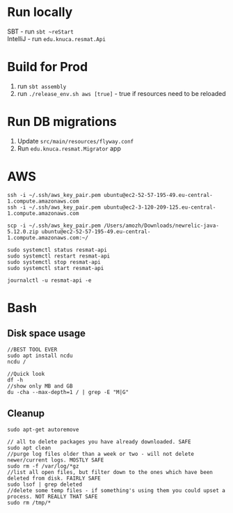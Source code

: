 # Run locally
SBT - run `sbt ~reStart`  
IntelliJ - run `edu.knuca.resmat.Api`

# Build for Prod
1. run `sbt assembly`
2. run `./release_env.sh aws [true]` - true if resources need to be reloaded

# Run DB migrations
1. Update `src/main/resources/flyway.conf`
2. Run `edu.knuca.resmat.Migrator` app
 
# AWS
```
ssh -i ~/.ssh/aws_key_pair.pem ubuntu@ec2-52-57-195-49.eu-central-1.compute.amazonaws.com
ssh -i ~/.ssh/aws_key_pair.pem ubuntu@ec2-3-120-209-125.eu-central-1.compute.amazonaws.com

scp -i ~/.ssh/aws_key_pair.pem /Users/amozh/Downloads/newrelic-java-5.12.0.zip ubuntu@ec2-52-57-195-49.eu-central-1.compute.amazonaws.com:~/

sudo systemctl status resmat-api
sudo systemctl restart resmat-api
sudo systemctl stop resmat-api
sudo systemctl start resmat-api

journalctl -u resmat-api -e
```

# Bash
## Disk space usage
```
//BEST TOOL EVER
sudo apt install ncdu
ncdu /

//Quick look
df -h
//show only MB and GB
du -cha --max-depth=1 / | grep -E "M|G"
```
## Cleanup
```
sudo apt-get autoremove

// all to delete packages you have already downloaded. SAFE
sudo apt clean
//purge log files older than a week or two - will not delete newer/current logs. MOSTLY SAFE
sudo rm -f /var/log/*gz
//list all open files, but filter down to the ones which have been deleted from disk. FAIRLY SAFE
sudo lsof | grep deleted
//delete some temp files - if something's using them you could upset a process. NOT REALLY THAT SAFE
sudo rm /tmp/*
```